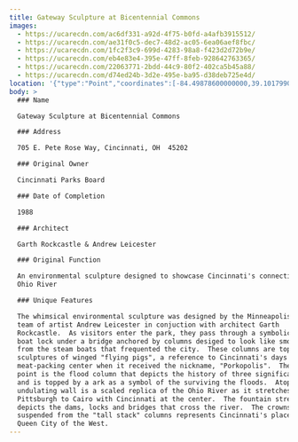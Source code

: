 ```yaml
---
title: Gateway Sculpture at Bicentennial Commons
images:
  - https://ucarecdn.com/ac6df331-a92d-4f75-b0fd-a4afb3915512/
  - https://ucarecdn.com/ae31f0c5-dec7-48d2-ac05-6ea06aef8fbc/
  - https://ucarecdn.com/1fc2f3c9-699d-4283-98a8-f423d2d72b9e/
  - https://ucarecdn.com/eb4e83e4-395e-47ff-8feb-928642763365/
  - https://ucarecdn.com/22063771-2bdd-44c9-80f2-402ca5b45a88/
  - https://ucarecdn.com/d74ed24b-3d2e-495e-ba95-d38deb725e4d/
location: '{"type":"Point","coordinates":[-84.49878600000000,39.10179900000000]}'
body: >
  ### Name

  Gateway Sculpture at Bicentennial Commons

  ### Address

  705 E. Pete Rose Way, Cincinnati, OH  45202

  ### Original Owner

  Cincinnati Parks Board

  ### Date of Completion

  1988

  ### Architect

  Garth Rockcastle & Andrew Leicester

  ### Original Function

  An environmental sculpture designed to showcase Cincinnati's connection to the
  Ohio River

  ### Unique Features

  The whimsical environmental sculpture was designed by the Minneapolis-based
  team of artist Andrew Leicester in conjuction with architect Garth
  Rockcastle.  As visitors enter the park, they pass through a symbolic canal
  boat lock under a bridge anchored by columns desiged to look like smoke stacks
  from the steam boats that frequented the city.  These columns are topped with
  sculptures of winged "flying pigs", a reference to Cincinnati's days as a
  meat-packing center when it received the nickname, "Porkopolis".  The focal
  point is the flood column that depicts the history of three significant floods
  and is topped by a ark as a symbol of the surviving the floods.  Atop the
  undulating wall is a scaled replica of the Ohio River as it stretches from
  Pittsburgh to Cairo with Cincinnati at the center.  The fountain stream
  depicts the dams, locks and bridges that cross the river.  The crowns
  suspended from the "tall stack" columns represents Cincinnati's place as the
  Queen City of the West.
---
```

